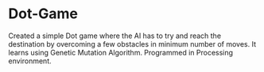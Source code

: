 # Dot-Game
Created a simple Dot game where the AI has to try and reach the destination by overcoming a few obstacles in minimum number of moves. It learns using Genetic Mutation Algorithm. Programmed in Processing environment.
